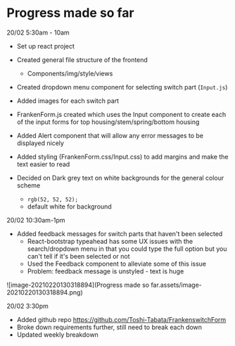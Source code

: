 # Progress made so far

20/02 5:30am - 10am

- Set up react project
- Created general file structure of the frontend 
  - Components/img/style/views
- Created dropdown menu component for selecting switch part (`Input.js`)
- Added images for each switch part
- FrankenForm.js created which uses the Input component to create each of the input forms for top housing/stem/spring/bottom housing
- Added Alert component that will allow any error messages to be displayed nicely
- Added styling (FrankenForm.css/Input.css) to add margins and make the text easier to read

- Decided on Dark grey text on white backgrounds for the general colour scheme
  - `rgb(52, 52, 52);`
  - default white for background



20/02 10:30am-1pm

- Added feedback messages for switch parts that haven't been selected
  - React-bootstrap typeahead has some UX issues with the search/dropdown menu in that you could type the full option but you can't tell if it's been selected or not
  - Used the Feedback component to alleviate some of this issue
  - Problem: feedback message is unstyled - text is huge

![image-20210220130318894](Progress made so far.assets/image-20210220130318894.png)


20/02 3:30pm
- Added github repo https://github.com/Toshi-Tabata/FrankenswitchForm
- Broke down requirements further, still need to break each down
- Updated weekly breakdown
